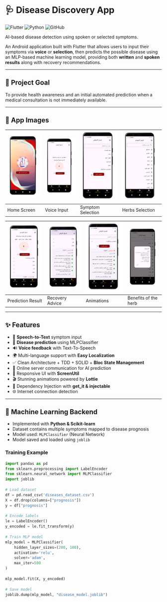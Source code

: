 # 🩺 Disease Discovery App

![Flutter](https://img.shields.io/badge/Flutter-02569B?logo=flutter&logoColor=white)
![Python](https://img.shields.io/badge/Python-3776AB?logo=python&logoColor=white)
![GitHub](https://img.shields.io/badge/GitHub-181717?logo=github&logoColor=white)

AI-based disease detection using spoken or selected symptoms.

An Android application built with Flutter that allows users to input their symptoms via **voice** or **selection**, then predicts the possible disease using an MLP-based machine learning model, providing both **written** and **spoken results** along with recovery recommendations.

---

## 🎯 Project Goal

To provide health awareness and an initial automated prediction when a medical consultation is not immediately available.

---

## 📸 App Images

| ![1](assets/screenshots/1.png) | ![2](assets/screenshots/2.png) | ![3](assets/screenshots/3.png) | ![4](assets/screenshots/4.png) |
| ------------------------------ | ------------------------------ | ------------------------------ | ------------------------------ |
| Home Screen                    | Voice Input                    | Symptom Selection              | Herbs Selection                |

| ![5](assets/screenshots/5.png) | ![6](assets/screenshots/6.png) | ![7](assets/screenshots/7.png) | ![8](assets/screenshots/8.png) |
| ------------------------------ | ------------------------------ | ------------------------------ | ------------------------------ |
| Prediction Result              | Recovery Advice                | Animations                     | Benefits of the herb           |

---

## ✨ Features

- 🎤 **Speech-to-Text** symptom input
- 🤖 **Disease prediction** using MLPClassifier
- 🔊 **Voice feedback** with Text-To-Speech
- 🌍 Multi-language support with **Easy Localization**
- ✅ Clean Architecture + TDD + SOLID + **Bloc State Management**
- 📡 Online server communication for AI prediction
- 📱 Responsive UI with **ScreenUtil**
- 🎬 Stunning animations powered by **Lottie**
- 🔌 Dependency Injection with **get_it & injectable**
- 🌐 Internet connection detection

---

## 🧠 Machine Learning Backend

- Implemented with **Python & Scikit-learn**
- Dataset contains multiple symptoms mapped to disease prognosis
- Model used: `MLPClassifier` (Neural Network)
- Model saved and loaded using `joblib`

### Training Example

```python
import pandas as pd
from sklearn.preprocessing import LabelEncoder
from sklearn.neural_network import MLPClassifier
import joblib

# Load dataset
df = pd.read_csv('diseases_dataset.csv')
X = df.drop(columns=["prognosis"])
y = df["prognosis"]

# Encode labels
le = LabelEncoder()
y_encoded = le.fit_transform(y)

# Train MLP model
mlp_model = MLPClassifier(
    hidden_layer_sizes=(200, 100),
    activation='relu',
    solver='adam',
    max_iter=500
)

mlp_model.fit(X, y_encoded)

# Save model
joblib.dump(mlp_model, "disease_model.joblib")
```
